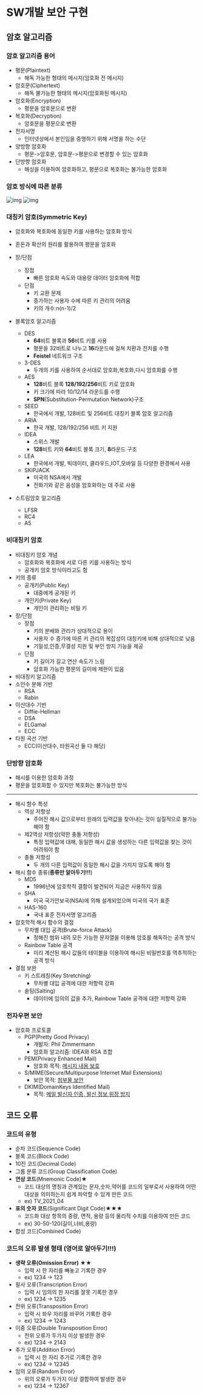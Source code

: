 # SW개발 보안 구현
## 암호 알고리즘
### 암호 알고리즘 용어
- 평문(Plaintext)
  - 해독 가능한 형태의 메시지(암호화 전 메시지)
- 암호문(Ciphertext)
  - 해독 불가능한 형태의 메시지(암호화된 메시지)
- 암호화(Encryption)
  - 평문을 암호문으로 변환
- 복호화(Decryption)
  - 암호문을 평문으로 변환
- 전자서명
  - 인터넷상에서 본인임을 증명하기 위해 서명을 하는 수단
- 양방향 암호화
  - 평문->암호문, 암호문->평문으로 변경할 수 있는 암호화
- 단방향 암호화
  - 해싱을 이용하여 암호화하고, 평문으로 복호화는 불가능한 암호화

### 암호 방식에 따른 분류
![img](../Img/암호방식.png)
![img](../Img/단방향.png)

### 대칭키 암호(Symmetric Key)
- 암호화와 복호화에 동일한 키를 사용하는 암호화 방식
- 혼돈과 확산의 원리를 활용하여 평문을 암호화
- 장/단점
  - 장점
    - 빠른 암호화 속도와 대용량 데이터 암호화에 적합
  - 단점
    - 키 교환 문제
    - 증가하는 사용자 수에 따른 키 관리의 어려움
    - 키의 개수:n(n-1)/2
- 블록암호 알고리즘
  - DES
    - **64**비트 블록과 **56**비트 키를 사용
    - 평문을 32비트로 나누고 **16**라운드에 걸쳐 치환과 전치를 수행
    - **Feistel** 네트워크 구조
  - 3-DES
    - 두개의 키를 사용하여 순서대로 암호화,복호화,다시 암호화를 수행
  - AES
    - **128**비트 블록 **128/192/256**비트 키로 암호화
    - 키 크기에 따라 10/12/14 라운드를 수행
    - **SPN**(Substitution-Permutation Network)구조
  - SEED
    - 한국에서 개발, 128비트 및 256비트 대칭키 블록 암호 알고리즘
  - ARIA
    - 한국 개발, 128/192/256 비트 키 지원
  - IDEA
    - 스위스 개발
    - **128**비트 키와 **64**비트 블록 크기, **8**라운드 구조
  - LEA
    - 한국에서 개발, 빅데이터, 클라우드,IOT,모바일 등 다양한 환경에서 사용
  - SKIPJACK
    - 미국의 NSA에서 개발
    - 전화기와 같은 음성을 암호화하는 데 주로 사용

- 스트림암호 알고리즘
  - LFSR
  - RC4
  - A5 

### 비대칭키 암호
- 비대칭키 암호 개념
  - 암호화와 복호화에 서로 다른 키를 사용하는 방식
  - 공개키 암호 방식이라고도 함
- 키의 종류
  - 공개키(Public Key)
    - 대중에게 공개된 키
  - 개인키(Private Key)
    - 개인이 관리하는 비밀 키
- 장/단점
  - 장점
    - 키의 분배와 관리가 상대적으로 용이
    - 사용자 수 증가에 따른 키 관리의 복잡성이 대칭키에 비해 상대적으로 낮음
    - 기밀성,인증,무결성 지원 및 부인 방지 기능을 제공
  - 단점
    - 키 길이가 길고 연산 속도가 느림
    - 암호화 가능한 평문의 길이에 제한이 있음
- 비대칭키 알고리즘
- 소인수 분해 기반
  - RSA
  - Rabin
- 이산대수 기반
  - Diffie-Hellman
  - DSA
  - ELGamal
  - ECC
- 타원 곡선 기반
  - ECC(이산대수, 타원곡선 둘 다 해당)

### 단방향 암호화
- 해시를 이용한 암호화 과정
- 평문을 암호화할 수 있지만 복호화는 불가능한 방식
  
<hr/>

- 해시 함수 특성
  - 역상 저항성
    - 주어진 해시 값으로부터 원래의 입력값을 찾아내는 것이 실질적으로 불가능해야 함
  - 제2역상 저항성(약한 충돌 저항성)
    - 특정 입력값에 대해, 동일한 해시 값을 생성하는 다른 입력값을 찾는 것이 어려워야 함
  - 충돌 저항성
    - 두 개의 다른 입력값이 동일한 해시 값을 가지지 않도록 해야 함
- 해시 함수 종류(**종류만 알아두기!!!**)
  - MD5
    - 1996년에 암호학적 결함이 발견되어 지금은 사용하지 않음
  - SHA
    - 미국 국가안보국(NSA)에 의해 설계되었으며 미국의 국가 표준
  - HAS-160
    - 국내 표준 전자서명 알고리즘
- 암호학적 해시 함수의 결점
  - 무차별 대입 공격(Brute-force Attack)
    - 정해진 범위 내의 모든 가능한 문자열을 이용해 암호를 해독하는 공격 방식
  - Rainbow Table 공격
    - 미리 계산된 해시 값들의 테이블을 이용하여 해시된 비밀번호를 역추적하는 공격 방식
- 결점 보완
  - 키 스트레칭(Key Stretching)
    - 무차별 대입 공격에 대한 저항력 강화
  - 솔팅(Salting)
    - 데이터에 임의의 값을 추가, Rainbow Table 공격에 대한 저항력 강화

### 전자우편 보안
- 암호화 프로토콜
  - PGP(Pretty Good Privacy)
    - 개발자: Phil Zimmermann
    - 암호화 알고리즘: IDEA와 RSA 조합
  - PEM(Privacy Enhanced Mail)
    - 암호화 목적: <u>메시지 내용 보호</u>
  - S/MIME(Secure/Multipurpose Internet Mail Extensions)
    - 보안 목적: <u>첨부물 보안</u>
  - DKIM(DomainKeys Identified Mail)
    - 목적: <u>메일 발신자 인증, 발신 정보 위장 방지</u>

## 코드 오류
### 코드의 유형
- 순차 코드(Sequence Code)
- 블록 코드(Block Code)
- 10진 코드(Decimal Code)
- 그룹 분류 코드(Group Classification Code)
- **연상 코드**(Mnemonic Code)★
  - 코드 대상의 명칭과 관계있는 문자,숫자,약어를 코드의 일부로서 사용하여 어떤 대상을 의미하는지 쉽게 파악할 수 있게 만든 코드
  - ex) TV_2021_04
- **표의 숫자 코드**(Significant Digit Code)★★★
  - 코드화 대상 항목의 중량, 면적, 용량 등의 물리적 수치를 이용하여 만든 코드
  - ex) 30-50-120(길이,너비,용량)
- 합성 코드(Combined Code)

### 코드의 오류 발생 형태 (영어로 알아두기!!!)
- **생략 오류(Omission Error)** ★★
  - 입력 시 한 자리를 빼놓고 기록한 경우
  - ex) 1234 -> 123
- 필사 오류(Transcription Error)
  - 입력 시 임의의 한 자리를 잘못 기록한 경우
  - ex) 1234 -> 1235
- 전위 오류(Transposition Error)
  - 입력 시 좌우 자리를 바꾸어 기록한 경우
  - ex) 1234 -> 1243
- 이중 오류(Double Transposition Error)
  - 전위 오류가 두가지 이상 발생한 경우
  - ex) 1234 -> 2143
- 추가 오류(Addition Error)
  - 입력 시 한 자리 추가로 기록한 경우
  - ex) 1234 -> 12345
- 임의 오류(Random Error)
  - 위의 오류가 두가지 이상 결합하여 발생한 경우
  - ex) 1234 -> 12367